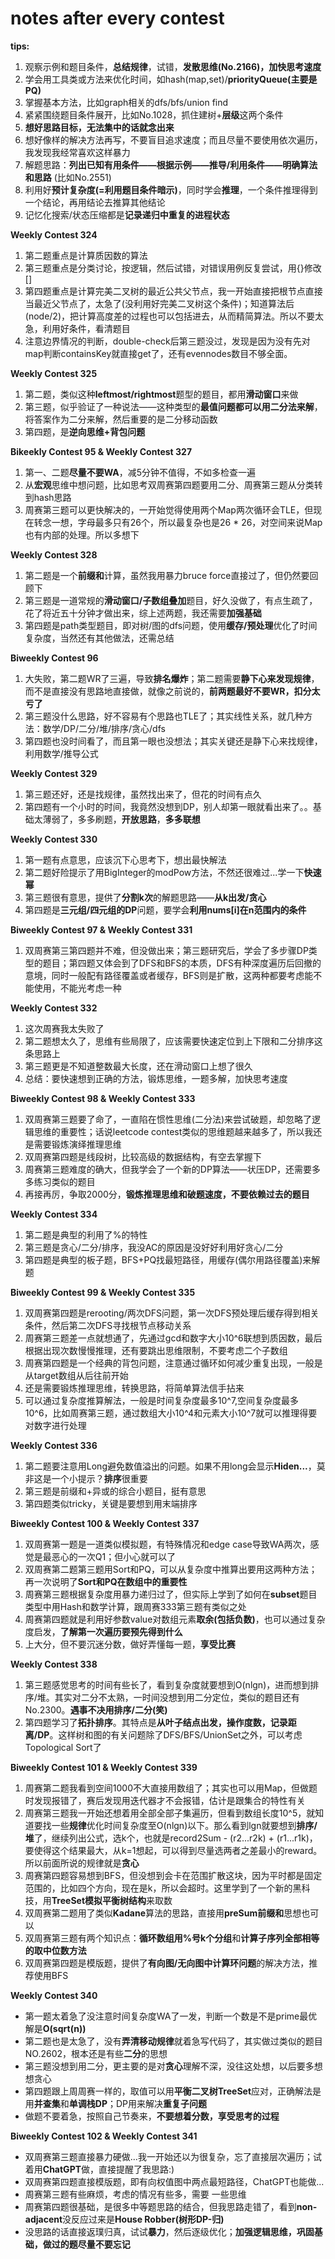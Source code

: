 # notes after every contest

**tips:**
1. 观察示例和题目条件，**总结规律**，试错，**发散思维(No.2166)，加快思考速度**
2. 学会用工具类或方法来优化时间，如hash(map,set)/**priorityQueue(主要是PQ)**
3. 掌握基本方法，比如graph相关的dfs/bfs/union find
4. 紧紧围绕题目条件展开，比如No.1028，抓住建树+**层级**这两个条件
5. **想好思路目标，无法集中的话就念出来**
6. 想好像样的解决方法再写，不要盲目追求速度；而且尽量不要使用依次遍历，我发现我经常喜欢这样暴力
7. 解题思路：**列出已知有用条件——根据示例——推导/利用条件——明确算法和思路** (比如No.2551)
8. 利用好**预计复杂度(=利用题目条件暗示)**，同时学会**推理**，一个条件推理得到一个结论，再用结论去推算其他结论
9. 记忆化搜索/状态压缩都是**记录递归中重复的进程状态**


**Weekly Contest 324**
1. 第二题重点是计算质因数的算法
2. 第三题重点是分类讨论，按逻辑，然后试错，对错误用例反复尝试，用{}修改[]
3. 第四题重点是计算完美二叉树的最近公共父节点，我一开始直接把根节点直接当最近父节点了，太急了(没利用好完美二叉树这个条件)；知道算法后(node/2)，把计算高度差的过程也可以包括进去，从而精简算法。所以不要太急，利用好条件，看清题目
4. 注意边界情况的判断，double-check后第三题没过，发现是因为没有先对map判断containsKey就直接get了，还有evennodes数目不够全面。

**Weekly Contest 325**
1. 第二题，类似这种**leftmost/rightmost**题型的题目，都用**滑动窗口**来做
2. 第三题，似乎验证了一种说法——这种类型的**最值问题都可以用二分法来解**，将答案作为二分来解，然后重要的是二分移动函数
3. 第四题，是**逆向思维+背包问题**


**Bikeekly Contest 95 & Weekly Contest 327**
1. 第一、二题**尽量不要WA**，减5分钟不值得，不如多检查一遍
2. 从**宏观**思维中想问题，比如思考双周赛第四题要用二分、周赛第三题从分类转到hash思路
3. 周赛第三题可以更快解决的，一开始觉得使用两个Map两次循环会TLE，但现在转念一想，字母最多只有26个，所以最复杂也是26 * 26，对空间来说Map也有内部的处理。所以多想下

**Weekly Contest 328**
1. 第二题是一个**前缀和**计算，虽然我用暴力bruce force直接过了，但仍然要回顾下
2. 第三题是一道常规的**滑动窗口/子数组叠加**题目，好久没做了，有点生疏了，花了将近五十分钟才做出来，综上述两题，我还需要**加强基础**
3. 第四题是path类型题目，即对树/图的dfs问题，使用**缓存/预处理**优化了时间复杂度，当然还有其他做法，还需总结

**Biweekly Contest 96**
1. 大失败，第二题WR了三遍，导致**排名爆炸**；第二题需要**静下心来发现规律**，而不是直接没有思路地直接做，就像之前说的，**前两题最好不要WR，扣分太亏了**
2. 第三题没什么思路，好不容易有个思路也TLE了；其实线性关系，就几种方法：数学/DP/二分/堆/排序/贪心/dfs
3. 第四题也没时间看了，而且第一眼也没想法；其实关键还是静下心来找规律，利用数学/推导公式

**Weekly Contest 329**
1. 第三题还好，还是找规律，虽然找出来了，但花的时间有点久
2. 第四题有一个小时的时间，我竟然没想到DP，别人却第一眼就看出来了。。基础太薄弱了，多多刷题，**开放思路**，**多多联想**

**Weekly Contest 330**
1. 第一题有点意思，应该沉下心思考下，想出最快解法
2. 第二题好险提示了用BigInteger的modPow方法，不然还很难过...学一下**快速幂**
3. 第三题很有意思，提供了**分割k次**的解题思路——**从k出发/贪心**
4. 第四题是**三元组/四元组的DP**问题，要学会**利用nums[i]在n范围内的条件**

**Biweekly Contest 97 & Weekly Contest 331**
1. 双周赛第三第四题并不难，但没做出来；第三题研究后，学会了多步骤DP类型的题目；第四题又体会到了DFS和BFS的本质，DFS有种深度遍历后回撤的意境，同时一般配有路径覆盖或者缓存，BFS则是扩散，这两种都要考虑能不能使用，不能光考虑一种


**Weekly Contest 332**
1. 这次周赛我太失败了
2. 第二题想太久了，思维有些局限了，应该需要快速定位到上下限和二分排序这条思路上
3. 第三题更是不知道整数最大长度，还在滑动窗口上想了很久
4. 总结：要快速想到正确的方法，锻炼思维，一题多解，加快思考速度

**Biweekly Contest 98 & Weekly Contest 333**
1. 双周赛第三题要了命了，一直陷在惯性思维(二分法)来尝试破题，却忽略了逻辑思维的重要性；话说leetcode contest类似的思维题越来越多了，所以我还是需要锻炼演绎推理思维
2. 双周赛第四题是线段树，比较高级的数据结构，有空去掌握下
3. 周赛第三题难度的确大，但我学会了一个新的DP算法——状压DP，还需要多多练习类似的题目
4. 再接再厉，争取2000分，**锻炼推理思维和破题速度，不要依赖过去的题目**

**Weekly Contest 334**
1. 第二题是典型的利用了%的特性
2. 第三题是贪心/二分/排序，我没AC的原因是没好好利用好贪心/二分
3. 第四题是典型的板子题，BFS+PQ找最短路径，用缓存(偶尔用路径覆盖)来解题

**Biweekly Contest 99 & Weekly Contest 335**
1. 双周赛第四题是rerooting/两次DFS问题，第一次DFS预处理后缓存得到相关条件，然后第二次DFS寻找根节点移动关系
2. 周赛第三题差一点就想通了，先通过gcd和数字大小10^6联想到质因数，最后根据出现次数慢慢推理，还有要跳出思维限制，不要考虑二个子数组
3. 周赛第四题是一个经典的背包问题，注意通过循环如何减少重复出现，一般是从target数组从后往前开始
4. 还是需要锻炼推理思维，转换思路，将简单算法信手拈来
5. 可以通过复杂度推算解法，一般是时间复杂度最多10^7,空间复杂度最多10^6，比如周赛第三题，通过数组大小10^4和元素大小10^7就可以推理得要对数字进行处理

**Weekly Contest 336**
1. 第二题要注意用Long避免数值溢出的问题。如果不用long会显示**Hiden...**，莫非这是一个小提示？**排序**很重要
2. 第三题是前缀和+异或的综合小题目，挺有意思
3. 第四题类似tricky，关键是要想到用末端排序

**Biweekly Contest 100 & Weekly Contest 337**
1. 双周赛第一题是一道类似模拟题，有特殊情况和edge case导致WA两次，感觉是最恶心的一次Q1；但小心就可以了
2. 双周赛第二题第三题用Sort和PQ，可以从复杂度中推算出要用这两种方法；再一次说明了**Sort和PQ在数组中的重要性**
3. 周赛第三题根据复杂度用暴力递归过了，但实际上学到了如何在**subset**题目类型中用Hash和数学计算，跟周赛333第三题有类似之处
4. 周赛第四题就是利用好参数value对数组元素**取余(包括负数)**，也可以通过复杂度启发，**了解第一次遍历要预先得到什么**
5. 上大分，但不要沉迷分数，做好弄懂每一题，**享受比赛**

**Weekly Contest 338**
1. 第三题感觉思考的时间有些长了，看到复杂度就要想到O(nlgn)，进而想到排序/堆。其实对二分不太熟，一时间没想到用二分定位，类似的题目还有No.2300。**遇事不决用排序/二分(笑)**
2. 第四题学习了**拓扑排序**。其特点是**从叶子结点出发，操作度数，记录距离/DP**。这样树和图的有关问题除了DFS/BFS/UnionSet之外，可以考虑Topological Sort了

**Biweekly Contest 101 & Weekly Contest 339**
1. 周赛第二题我看到空间1000不大直接用数组了；其实也可以用Map，但做题时发现报错了，赛后发现用迭代器才不会报错，估计是跟集合的特性有关
2. 周赛第三题我一开始还想着用全部全部子集遍历，但看到数组长度10^5，就知道要找一些**规律**优化时间复杂度至O(nlgn)以下。那么看到lgn就要想到**排序/堆**了，继续列出公式，选k个，也就是record2Sum - (r2...r2k) + (r1...r1k)，要使得这个结果最大，从k=1想起，可以得到尽量选两者之差最小的reward。所以前面所说的规律就是**贪心**
3. 周赛第四题容易想到BFS，但没想到会卡在范围扩散这块，因为平时都是固定范围的，比如四个方向，现在是k，所以会超时。这里学到了一个新的黑科技，用**TreeSet模拟平衡树结构**来取数
4. 双周赛第二题用了类似**Kadane**算法的思路，直接用**preSum前缀和**思想也可以
5. 双周赛第三题有两个知识点：**循环数组用%号k个分组**和**计算子序列全部相等的取中位数方法**
6. 双周赛第四题是模版题，提供了**有向图/无向图中计算环问题**的解决方法，推荐使用BFS

**Weekly Contest 340**
* 第一题太着急了没注意时间复杂度WA了一发，判断一个数是不是prime最优解是**O(sqrt(n))**
* 第二题也是太急了，没有**弄清移动规律**就着急写代码了，其实做过类似的题目NO.2602，根本还是有些**二分**的思想
* 第三题没想到用二分，更主要的是对**贪心**理解不深，没往这处想，以后要多想想贪心
* 第四题跟上周周赛一样的，取值可以用**平衡二叉树TreeSet**应对，正确解法是用**并查集**和**单调栈DP**；DP用来解决**重复子问题**
* 做题不要着急，按照自己节奏来，**不要想着分数，享受思考的过程**

**Biweekly Contest 102 & Weekly Contest 341**

* 双周赛第三题直接暴力硬做...我一开始还以为很复杂，忘了直接层次遍历；试着用**ChatGPT**做，直接提醒了我思路:)
* 双周赛第四题直接模版题，即有向权值图中两点最短路径，ChatGPT也能做...
* 周赛第三题有些麻烦，考虑的情况有些多，需要 一些思维
* 周赛第四题很基础，是很多中等题思路的结合，但我思路走错了，看到**non-adjacent**没反应过来是**House Robber(树形DP-归)**
* 没思路的话直接返璞归真，试试**暴力**，然后逐级优化；**加强逻辑思维，巩固基础，做过的题尽量不要忘记**
